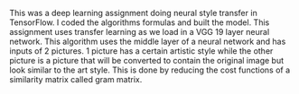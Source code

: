 This was a deep learning assignment doing neural style transfer in TensorFlow. I coded the algorithms formulas and built the model.
This assignment uses transfer learning as we load in a VGG 19 layer neural network.
This algorithm uses the middle layer of a neural network and has inputs of 2 pictures. 1 picture has a certain artistic style
while the other picture is a picture that will be converted to contain the original image but look similar to the art style. This is 
done by reducing the cost functions of a similarity matrix called gram matrix.